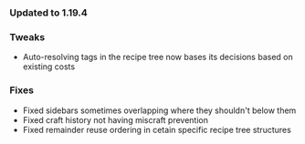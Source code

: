 ### Updated to 1.19.4

### Tweaks
* Auto-resolving tags in the recipe tree now bases its decisions based on existing costs

### Fixes
* Fixed sidebars sometimes overlapping where they shouldn't below them
* Fixed craft history not having miscraft prevention
* Fixed remainder reuse ordering in cetain specific recipe tree structures